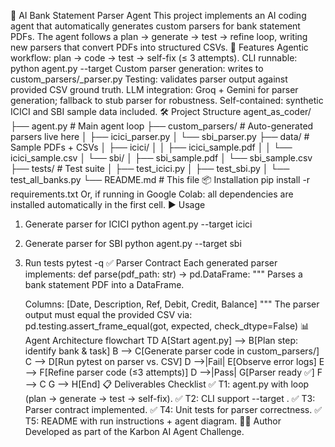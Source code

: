 🏦 AI Bank Statement Parser Agent
This project implements an AI coding agent that automatically generates custom parsers for bank statement PDFs. The agent follows a plan → generate → test → refine loop, writing new parsers that convert PDFs into structured CSVs.
🚀 Features
Agentic workflow: plan → code → test → self-fix (≤ 3 attempts).
CLI runnable: python agent.py --target <bank>
Custom parser generation: writes to custom_parsers/<bank>_parser.py
Testing: validates parser output against provided CSV ground truth.
LLM integration: Groq + Gemini for parser generation; fallback to stub parser for robustness.
Self-contained: synthetic ICICI and SBI sample data included.
🛠️ Project Structure
agent_as_coder/
├── agent.py                 # Main agent loop
├── custom_parsers/          # Auto-generated parsers live here
│   ├── icici_parser.py
│   └── sbi_parser.py
├── data/                    # Sample PDFs + CSVs
│   ├── icici/
│   │   ├── icici_sample.pdf
│   │   └── icici_sample.csv
│   └── sbi/
│       ├── sbi_sample.pdf
│       └── sbi_sample.csv
├── tests/                   # Test suite
│   ├── test_icici.py
│   ├── test_sbi.py
│   └── test_all_banks.py
└── README.md                # This file
📦 Installation
pip install -r requirements.txt
Or, if running in Google Colab: all dependencies are installed automatically in the first cell.
▶️ Usage
1. Generate parser for ICICI
python agent.py --target icici
2. Generate parser for SBI
python agent.py --target sbi
3. Run tests
pytest -q
✅ Parser Contract
Each generated parser implements:
def parse(pdf_path: str) -> pd.DataFrame:
    """
    Parses a bank statement PDF into a DataFrame.

    Columns: [Date, Description, Ref, Debit, Credit, Balance]
    """
The parser output must equal the provided CSV via:
pd.testing.assert_frame_equal(got, expected, check_dtype=False)
📊 Agent Architecture
flowchart TD
    A[Start agent.py] --> B[Plan step: identify bank & task]
    B --> C[Generate parser code in custom_parsers/]
    C --> D[Run pytest on parser vs. CSV]
    D -->|Fail| E[Observe error logs]
    E --> F[Refine parser code (≤3 attempts)]
    D -->|Pass| G[Parser ready ✅]
    F --> C
    G --> H[End]
📋 Deliverables Checklist
✅ T1: agent.py with loop (plan → generate → test → self-fix).
✅ T2: CLI support --target <bank>.
✅ T3: Parser contract implemented.
✅ T4: Unit tests for parser correctness.
✅ T5: README with run instructions + agent diagram.
👨‍💻 Author
Developed as part of the Karbon AI Agent Challenge.
